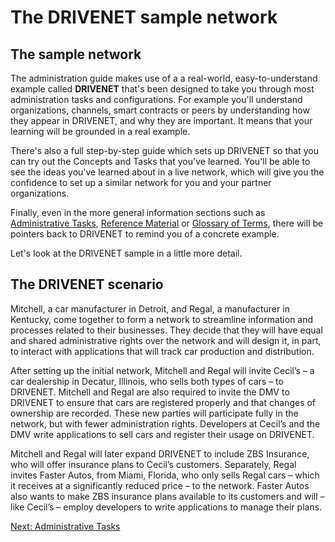 # The DRIVENET sample network

## The sample network

The administration guide makes use of a a real-world, easy-to-understand example called **DRIVENET** that's been designed to take you through most administration tasks and configurations. For example you'll understand organizations, channels, smart contracts or peers by understanding how they appear in DRIVENET, and why they are important. It means that your learning will be grounded in a real example.

There's also a full step-by-step guide which sets up DRIVENET so that you can try out the Concepts and Tasks that you've learned. You'll be able to see the ideas you've learned about in a live network, which will give you the confidence to set up a similar network for you and your partner organizations.

Finally, even in the more general information sections such as [Administrative Tasks](./AdministrativeTasks.md), [Reference Material](./ReferenceMaterial.md) or [Glossary of Terms](./GlossaryofTerms.md), there will be pointers back to DRIVENET to remind you of a concrete example.

Let's look at the DRIVENET sample in a little more detail.

## The DRIVENET scenario

Mitchell, a car manufacturer in Detroit, and Regal, a manufacturer in Kentucky, come together to form a network to streamline information and processes related to their businesses. They decide that they will have equal and shared administrative rights over the network and will design it, in part, to interact with applications that will track car production and distribution.

After setting up the initial network, Mitchell and Regal will invite Cecil’s – a car dealership in Decatur, Illinois, who sells both types of cars – to DRIVENET. Mitchell and Regal are also required to invite the DMV to DRIVENET to ensure that cars are registered properly and that changes of ownership are recorded. These new parties will participate fully in the network, but with fewer administration rights. Developers at Cecil’s and the DMV write applications to sell cars and register their usage on DRIVENET.

Mitchell and Regal will later expand DRIVENET to include ZBS Insurance, who will offer insurance plans to Cecil’s customers. Separately, Regal invites Faster Autos, from Miami, Florida, who only sells Regal cars – which it receives at a significantly reduced price – to the network. Faster Autos also wants to make ZBS insurance plans available to its customers and will – like Cecil’s – employ developers to write applications to manage their plans.

[Next: Administrative Tasks](./AdministrativeTasks.md)
